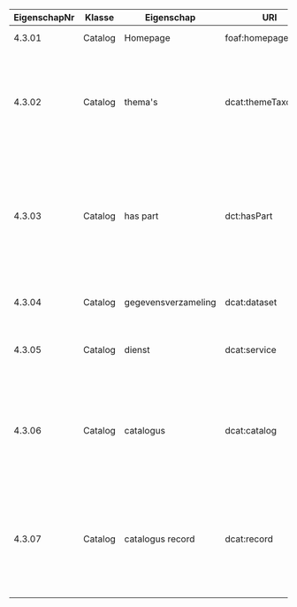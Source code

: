 
| EigenschapNr | Klasse  | Eigenschap          | URI                | Bereik                                                                                       | Cardinaliteit | Gebruik      | Definitie                                                                                                                                                                                                |
|--------------|---------|---------------------|--------------------|----------------------------------------------------------------------------------------------|---------------|--------------|----------------------------------------------------------------------------------------------------------------------------------------------------------------------------------------------------------|
| 4.3.01       | Catalog | Homepage            | foaf:homepage      | xsd:anyURI                                                                                   | 1..1          | Verplicht    | de homepage van de catalogus.                                                                                                                                                                            |
| 4.3.02       | Catalog | thema's             | dcat:themeTaxonomy | xsd:anyURI van een waardelijst, zoals gepubliceerd op https://waardelijsten.dcat-ap-donl.nl/ | 0..*          | Verplicht    | de waardelijst (controlled vocabularie) met thema's die (in eigenschap dcat:theme) gekoppeld kunnen worden aan de resources die zijn opgenomen in de catalogus.                                          |
| 4.3.03       | Catalog | has part            | dct:hasPart        | dcat:Resource                                                                                | 0..0          | Niet opnemen | Deze eigenschap beschrijft de administratieve metadata van de registratie van een resource in een catalogus. HIerbij kan worden gedacht aan de datum/tijd waarop een bepaalde resource is geregistreerd  |
| 4.3.04       | Catalog | gegevensverzameling | dcat:dataset       | dcat:Dataset                                                                                 | 0..*          | Aanbevolen   | de (metadata van de) dataset(s) die is/zijn opgenomen in de catalogus.                                                                                                                                   |
| 4.3.05       | Catalog | dienst              | dcat:service       | dcat:DataService                                                                             | 0..*          | Aanbevolen   | de (metadata van de) dataservice die voorkomt in de catalogus.                                                                                                                                           |
| 4.3.06       | Catalog | catalogus           | dcat:catalog       | dcat:Catalog                                                                                 | 0..*          | Aanbevolen   | de (metadata van de) catalogus die voorkomt in de catalogus. Deze eigenschap maakt dus mogelijk om een catalogus te beschouwen als een resource en deze op te nemen in een catalogus.                    |
| 4.3.07       | Catalog | catalogus record    | dcat:record        | dcat:CatalogRecord                                                                           | 0..*          | Optioneel    | de administratieve metadata van de registratie van een resource in een catalogus. HIerbij kan worden gedacht aan de datum/tijd waarop een bepaalde resource is geregistreerd.                            |
|              |         |                     |                    |                                                                                              |               |              |                                                                                                                                                                                                          |
|              |         |                     |                    |                                                                                              |               |              |                                                                                                                                                                                                          |
